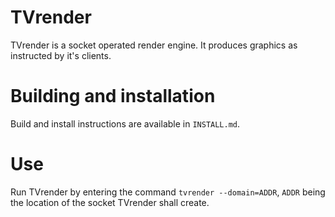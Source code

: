 # TVrender

TVrender is a socket operated render engine. It produces graphics as instructed by it's clients.

# Building and installation

Build and install instructions are available in `INSTALL.md`.

# Use

Run TVrender by entering the command `tvrender --domain=ADDR`, `ADDR` being the location of the socket TVrender shall create.

